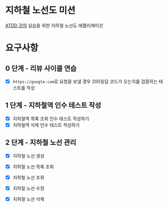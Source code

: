# 지하철 노선도 미션
[ATDD 강의](https://edu.nextstep.camp/c/R89PYi5H) 실습을 위한 지하철 노선도 애플리케이션

# 요구사항
## 0 단계 - 리뷰 사이클 연습
* [x]   `https://google.com`로 요청을 보낼 경우 200응답 코드가 오는지를 검증하는 테스트를 작성

## 1 단계 - 지하철역 인수 테스트 작성
  * [x]  지하철역 목록 조회 인수 테스트 작성하기
  * [x]  지하철역 삭제 인수 테스트 작성하기

## 2 단계 - 지하철 노선 관리
* [x] 지하철 노선 생성
* [x] 지하철 노선 목록 조회
* [x] 지하철 노선 조회
* [x] 지하철 노선 수정
* [x] 지하철 노선 삭제
 